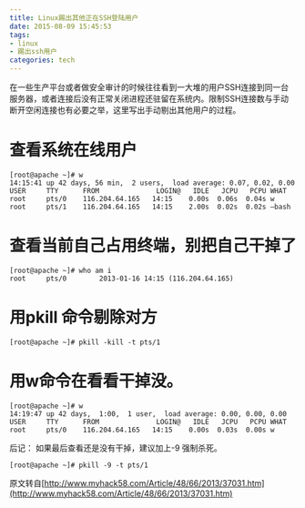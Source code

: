 ```yaml
---
title: Linux踢出其他正在SSH登陆用户
date: 2015-08-09 15:45:53
tags:
- linux
- 踢出ssh用户
categories: tech
---
```

在一些生产平台或者做安全审计的时候往往看到一大堆的用户SSH连接到同一台服务器，或者连接后没有正常关闭进程还驻留在系统内。限制SSH连接数与手动断开空闲连接也有必要之举，这里写出手动剔出其他用户的过程。
# 查看系统在线用户
```
[root@apache ~]# w 
14:15:41 up 42 days, 56 min,  2 users,  load average: 0.07, 0.02, 0.00 
USER     TTY      FROM              LOGIN@   IDLE   JCPU   PCPU WHAT 
root     pts/0    116.204.64.165   14:15    0.00s  0.06s  0.04s w 
root     pts/1    116.204.64.165   14:15    2.00s  0.02s  0.02s –bash
```
# 查看当前自己占用终端，别把自己干掉了
```
[root@apache ~]# who am i 
root     pts/0        2013-01-16 14:15 (116.204.64.165)
```
# 用pkill 命令剔除对方
```
[root@apache ~]# pkill -kill -t pts/1
```
# 用w命令在看看干掉没。
```
[root@apache ~]# w 
14:19:47 up 42 days,  1:00,  1 user,  load average: 0.00, 0.00, 0.00 
USER     TTY      FROM              LOGIN@   IDLE   JCPU   PCPU WHAT 
root     pts/0    116.204.64.165   14:15    0.00s  0.03s  0.00s w
```
后记：
如果最后查看还是没有干掉，建议加上-9 强制杀死。
```
[root@apache ~]# pkill -9 -t pts/1
```
原文转自[http://www.myhack58.com/Article/48/66/2013/37031.htm](http://www.myhack58.com/Article/48/66/2013/37031.htm)